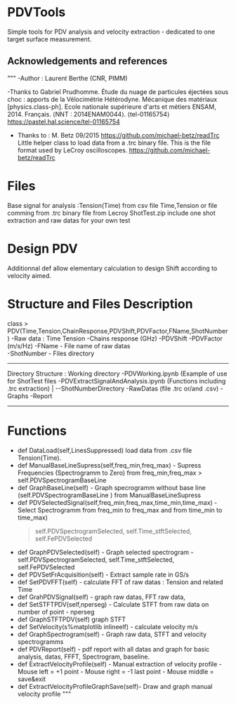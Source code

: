 # PDVTools 
Simple tools for PDV analysis and velocity extraction - dedicated to one target surface measurement.

## Acknowledgements and references
"""
-Author : Laurent Berthe (CNR, PIMM)

-Thanks to Gabriel Prudhomme. 
Étude du nuage de particules éjectées sous choc : apports de la Vélocimétrie Hétérodyne. Mécanique des matériaux [physics.class-ph]. 
Ecole nationale supérieure d'arts et métiers
ENSAM, 2014. 
Français. ⟨NNT : 2014ENAM0044⟩. ⟨tel-01165754⟩
https://pastel.hal.science/tel-01165754

- Thanks to :
M. Betz 09/2015
https://github.com/michael-betz/readTrc
Little helper class to load data from a .trc binary file.
This is the file format used by LeCroy oscilloscopes.
https://github.com/michael-betz/readTrc

# Files
Base signal for analysis :Tension(Time) from csv file Time,Tension or file comming from .trc binary file from Lecroy 
ShotTest.zip include one shot extraction and raw datas for your own test

# Design PDV 
Additionnal def allow elementary calculation to design Shift according to velocity aimed.  

# Structure and Files Description
class > PDV(Time,Tension,ChainResponse,PDVShift,PDVFactor,FName,ShotNumber)
    -Raw data : Time Tension
    -Chains response (GHz)
    -PDVShift 
    -PDVFactor (m/s/Hz)
    -FName - File name of raw datas   
    -ShotNumber - Files directory
*************************************************************
Directory Structure : 
Working directory
    -PDVWorking.ipynb (Example of use for ShotTest files
    -PDVExtractSignalAndAnalysis.ipynb (Functions including .trc extraction)
    |
    --ShotNumberDirectory
        -RawDatas (file .trc or/and .csv)
        -Graphs 
        -Report
******************************
# Functions

- def DataLoad(self,LinesSuppressed) load data from .csv file Tension(Time). 
- def ManualBaseLineSupress(self,freq_min,freq_max) - Supress Frequencies (Spectrogramm to Zero) from freq_min,freq_max > self.PDVSpectrogramBaseLine 
- def GraphBaseLine(self) - Graph specrogramm without base line (self.PDVSpectrogramBaseLine ) from ManualBaseLineSupress
- def PDVSelectedSignal(self,freq_min,freq_max,time_min,time_max) - Select Spectrogramm from freq_min to freq_max and from time_min to time_max) 
     >self.PDVSpectrogramSelected, self.Time_stftSelected, self.FePDVSelected
- def GraphPDVSelected(self) - Graph selected spectrogram  - self.PDVSpectrogramSelected, self.Time_stftSelected, self.FePDVSelected       
- def PDVSetFrAcquisition(self) - Extract sample rate in GS/s
- def SetPDVFFT(self) - calculate FFT of raw datas :  Tension and related Time
- def GrahPDVSignal(self) - graph raw datas, FFT raw data, 
- def SetSTFTPDV(self,nperseg) - Calculate STFT from raw data on number of point - nperseg
- def GraphSTFTPDV(self) graph STFT
- def SetVelocity(s%matplotlib inlineelf) - calculate velocity m/s
- def GraphSpectrogram(self) - Graph raw data, STFT and velocity spectrogramms
- def PDVReport(self) - pdf report with all datas and graph for basic analysis, datas, FFFT, Spectrogram, baseline.  
- def ExtractVelocityProfile(self) - Manual extraction of velocity profile  - Mouse left = +1 point  - Mouse right = -1 last point - Mouse middle = save&exit
- def ExtractVelocityProfileGraphSave(self)- Draw and graph manual velocity profile
"""
